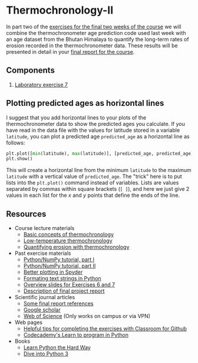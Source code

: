 # Thermochronology-II
In part two of the [exercises for the final two weeks of the course](https://github.com/Intro-Quantitative-Geology/Thermochronology-I/blob/master/Laboratory-exercise-6-7-overview.pdf) we will combine the thermochronometer age prediction code used last week with an age dataset from the Bhutan Himalaya to quantify the long-term rates of erosion recorded in the thermochronometer data. These results will be presented in detail in your [final report for the course](https://github.com/Intro-Quantitative-Geology/Thermochronology-I/blob/master/Final-report.md).

## Components
1. [Laboratory exercise 7](https://classroom.github.com/assignment-invitations/e1c35ee43ecb4143e0fa335aafb86821)

## Plotting predicted ages as horizontal lines
I suggest that you add horizontal lines to your plots of the thermochronometer data to show the predicted ages you calculate. If you have read in the data file with the values for latitude stored in a variable `latitude`, you can plot a predicted age `predicted_age` as a horizontal line as follows:

```python
plt.plot([min(latitude), max(latitude)], [predicted_age, predicted_age], 'k-')
plt.show()
```
This will create a horizontal line from the minimum `latitude` to the maximum `latitude` with a vertical value of `predicted_age`. The "trick" here is to put lists into the `plt.plot()` command instead of variables. Lists are values separated by commas within square brackets (`[ ]`), and here we just give 2 values in each list for the *x* and *y* points that define the ends of the line.

## Resources
- Course lecture materials
  - [Basic concepts of thermochronology](https://github.com/Intro-Quantitative-Geology/Lecture-slides/blob/master/11-Basic-concepts-of-thermochronology/11-Basic-concepts-of-thermochronology.pdf)
  - [Low-temperature thermochronology](https://github.com/Intro-Quantitative-Geology/Lecture-slides/blob/master/12-Low-temperature-thermochronology/12-Low-temperature-thermochronology.pdf)
  - [Quantifying erosion with thermochronology](https://github.com/Intro-Quantitative-Geology/Lecture-slides/blob/master/13-Quantifying-erosion-with-thermochronology/13-Quantifying-erosion-with-thermochronology.pdf)
- Past exercise materials
  - [Python/NumPy tutorial, part I](https://github.com/Intro-Quantitative-Geology/Python-and-NumPy-I)
  - [Python/NumPy tutorial, part II](https://github.com/Intro-Quantitative-Geology/Python-and-NumPy-II)
  - [Better plotting in Spyder](https://github.com/Intro-Quantitative-Geology/Hillslope-diffusion/blob/master/Fixing-Spyder.md)
  - [Formating text strings in Python](https://github.com/Intro-Quantitative-Geology/Hillslope-diffusion/blob/master/Format-Python-strings.md)
  - [Overview slides for Exercises 6 and 7](https://github.com/Intro-Quantitative-Geology/Thermochronology-I/blob/master/Laboratory-exercise-6-7-overview.pdf)
  - [Description of final project report](https://github.com/Intro-Quantitative-Geology/Thermochronology-I/blob/master/Final-report.md)
- Scientific journal articles
  - [Some final report references](https://moodle.helsinki.fi/course/view.php?id=12453#section-4)
  - [Google scholar](https://scholar.google.fi/)
  - [Web of Science](https://webofknowledge.com) (Only works on campus or via VPN)
- Web pages
  - [Helpful tips for completing the exercises with Classroom for Github](https://github.com/Intro-Quantitative-Geology/Python-and-NumPy-II/blob/master/Lesson/Classroom.md)
  - [Codecademy's Learn to program in Python](https://www.codecademy.com/learn/python)
- Books
  - [Learn Python the Hard Way](http://learnpythonthehardway.org/book/)
  - [Dive into Python 3](http://www.diveinto.org/python3/)
